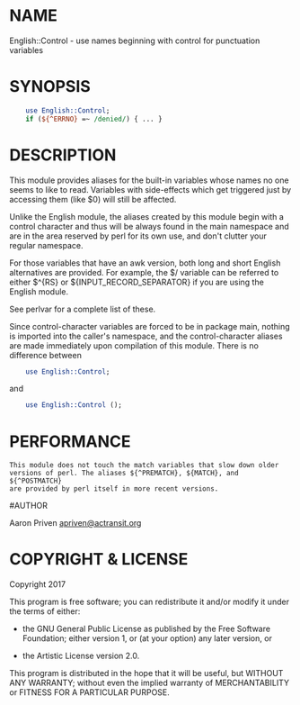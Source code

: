 # NAME

English::Control - use names beginning with control for punctuation
variables

# SYNOPSIS

````perl
    use English::Control;
    if (${^ERRNO} =~ /denied/) { ... }
````

# DESCRIPTION

This module provides aliases for the built-in variables whose names no
one seems to like to read. Variables with side-effects which get
triggered just by accessing them (like $0) will still be affected.

Unlike the English module, the aliases created by this module begin with
a control character and thus will be always found in the main namespace
and are in the area reserved by perl for its own use, and don't clutter
your regular namespace.

For those variables that have an awk version, both long and short
English alternatives are provided. For example, the $/ variable can be
referred to either $^{RS} or ${INPUT_RECORD_SEPARATOR} if you are using
the English module.

See perlvar for a complete list of these.

Since control-character variables are forced to be in package main,
nothing is imported into the caller's namespace, and the
control-character aliases are made immediately upon compilation of this
module. There is no difference between

````perl
    use English::Control;
````

and


````perl
    use English::Control ();
````

# PERFORMANCE

    This module does not touch the match variables that slow down older
    versions of perl. The aliases ${^PREMATCH}, ${MATCH}, and ${^POSTMATCH}
    are provided by perl itself in more recent versions.

#AUTHOR

Aaron Priven <apriven@actransit.org>

# COPYRIGHT & LICENSE

Copyright 2017

 This program is free software; you can redistribute it and/or modify it
 under the terms of either:

 *   the GNU General Public License as published by the Free Software
     Foundation; either version 1, or (at your option) any later version,
     or

 *   the Artistic License version 2.0.

 This program is distributed in the hope that it will be useful, but
 WITHOUT ANY WARRANTY; without even the implied warranty of
 MERCHANTABILITY or FITNESS FOR A PARTICULAR PURPOSE.
